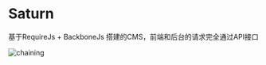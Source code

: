 Saturn
======

基于RequireJs + BackboneJs 搭建的CMS，前端和后台的请求完全通过API接口

![chaining](https://raw.github.com/erixyuan/Saturn/master/img/logo.png "model")
